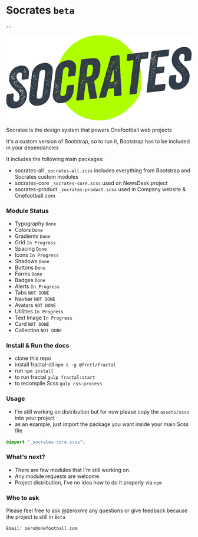 
# Socrates `beta`
--

![Socrates logo](socrates.png)

Socrates is the design system that powers Onefootball web projects

It's a custom version of Bootstrap, so to run it, Bootstrap has to be included in your dependancies

It includes the following main packages:

- socrates-all `_socrates-all.scss` includes everything from Bootstrap and Socrates custom modules
- socrates-core `_socrates-core.scss` used on NewsDesk project
- socrates-product `_socrates-product.scss` used in Company website & Onefootball.com

### Module Status
- Typography `Done`
- Colors `Done`
- Gradients `Done`
- Grid `In Progress`
- Spacing `Done`
- Icons `In Progress`
- Shadows `Done`
- Buttons `Done`
- Forms `Done`
- Badges `Done`
- Alerts `In Progress`
- Tabs `NOT DONE`
- Navbar `NOT DONE`
- Avatars `NOT DONE`
- Utilities `In Progress`
- Text Image `In Progress`
- Card `NOT DONE`
- Collection `NOT DONE`

### Install & Run the docs
- clone this repo
- install fractal-cli `npm i -g @frctl/fractal`
- run `npm install`
- to run fractal `gulp fractal:start`
- to recompile Scss `gulp css:process`

### Usage
- I'm still working on distribution but for now please copy the `assets/scss` into your project
- as an example, just import the package you want inside your main Scss file

```scss
@import "_socrates-core.scss";
```

### What's next?
- There are few modules that I'm still working on.
- Any module requests are welcome.
- Project distribution, I've no idea how to do it properly via `npm`

### Who to ask
Please feel free to ask @zeroxme any questions or give feedback because the project is still in `Beta`

```
Email: zero@onefootball.com
```